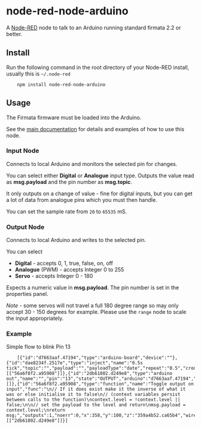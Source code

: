 node-red-node-arduino
=====================

A <a href="http://nodered.org" target="_new">Node-RED</a> node to talk to an
Arduino running standard firmata 2.2 or better.

Install
-------

Run the following command in the root directory of your Node-RED install, usually
this is `~/.node-red`

        npm install node-red-node-arduino

Usage
-----

The Firmata firmware must be loaded into the Arduino.

See the [main documentation](http://nodered.org/docs/hardware/arduino.html) for
details and examples of how to use this node.

### Input Node

Connects to local Arduino and monitors the selected pin for changes.

You can select either **Digital** or **Analogue** input type.
Outputs the value read as **msg.payload** and the pin number as **msg.topic**.

It only outputs on a change of value - fine for digital inputs, but you can get a lot of data from analogue pins which you must then handle.

You can set the sample rate from `20` to `65535` mS.

### Output Node

Connects to local Arduino and writes to the selected pin.

You can select

 - **Digital** - accepts 0, 1, true, false, on, off
 - **Analogue** (PWM) - accepts Integer 0 to 255
 - **Servo** - accepts Integer 0 - 180

Expects a numeric value in **msg.payload**. The pin number is set in the properties panel.

*Note* - some servos will not travel a full 180 degree range so may only accept 30 - 150 degrees for example.
Please use the `range` node to scale the input appropriately.

### Example

Simple flow to blink Pin 13

        [{"id":"d7663aaf.47194","type":"arduino-board","device":""},{"id":"dae8234f.2517e","type":"inject","name":"0.5s tick","topic":"","payload":"","payloadType":"date","repeat":"0.5","crontab":"","once":false,"x":150,"y":100,"z":"359a4b52.ca65b4","wires":[["56a6f8f2.a95908"]]},{"id":"2db61802.d249e8","type":"arduino out","name":"","pin":"13","state":"OUTPUT","arduino":"d7663aaf.47194","x":570.5,"y":100,"z":"359a4b52.ca65b4","wires":[]},{"id":"56a6f8f2.a95908","type":"function","name":"Toggle output on input","func":"\n// If it does exist make it the inverse of what it was or else initialise it to false\n// (context variables persist between calls to the function)\ncontext.level = !context.level || false;\n\n// set the payload to the level and return\nmsg.payload = context.level;\nreturn msg;","outputs":1,"noerr":0,"x":358,"y":100,"z":"359a4b52.ca65b4","wires":[["2db61802.d249e8"]]}]

